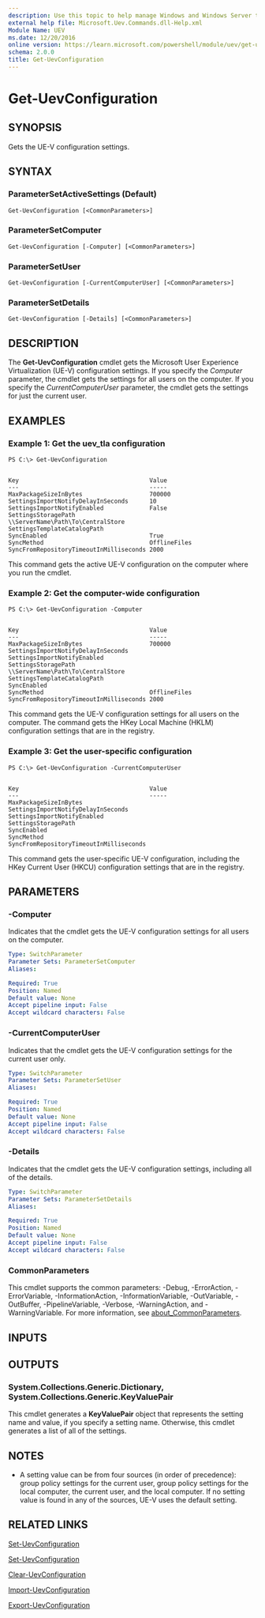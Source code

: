 ```yaml
---
description: Use this topic to help manage Windows and Windows Server technologies with Windows PowerShell.
external help file: Microsoft.Uev.Commands.dll-Help.xml
Module Name: UEV
ms.date: 12/20/2016
online version: https://learn.microsoft.com/powershell/module/uev/get-uevconfiguration?view=windowsserver2025-ps&wt.mc_id=ps-gethelp
schema: 2.0.0
title: Get-UevConfiguration
---
```


# Get-UevConfiguration

## SYNOPSIS
Gets the UE-V configuration settings.

## SYNTAX

### ParameterSetActiveSettings (Default)
```
Get-UevConfiguration [<CommonParameters>]
```

### ParameterSetComputer
```
Get-UevConfiguration [-Computer] [<CommonParameters>]
```

### ParameterSetUser
```
Get-UevConfiguration [-CurrentComputerUser] [<CommonParameters>]
```

### ParameterSetDetails
```
Get-UevConfiguration [-Details] [<CommonParameters>]
```

## DESCRIPTION
The **Get-UevConfiguration** cmdlet gets the Microsoft User Experience Virtualization (UE-V) configuration settings.
If you specify the *Computer* parameter, the cmdlet gets the settings for all users on the computer.
If you specify the *CurrentComputerUser* parameter, the cmdlet gets the settings for just the current user.

## EXAMPLES

### Example 1: Get the uev_tla configuration
```
PS C:\> Get-UevConfiguration


Key                                     Value
---                                     -----
MaxPackageSizeInBytes                   700000
SettingsImportNotifyDelayInSeconds      10
SettingsImportNotifyEnabled             False
SettingsStoragePath                     \\ServerName\Path\To\CentralStore
SettingsTemplateCatalogPath
SyncEnabled                             True
SyncMethod                              OfflineFiles
SyncFromRepositoryTimeoutInMilliseconds 2000
```

This command gets the active UE-V configuration on the computer where you run the cmdlet.

### Example 2: Get the computer-wide configuration
```
PS C:\> Get-UevConfiguration -Computer


Key                                     Value
---                                     -----
MaxPackageSizeInBytes                   700000
SettingsImportNotifyDelayInSeconds
SettingsImportNotifyEnabled
SettingsStoragePath                     \\ServerName\Path\To\CentralStore
SettingsTemplateCatalogPath
SyncEnabled
SyncMethod                              OfflineFiles
SyncFromRepositoryTimeoutInMilliseconds 2000
```

This command gets the UE-V configuration settings for all users on the computer.
The command gets the HKey Local Machine (HKLM) configuration settings that are in the registry.

### Example 3: Get the user-specific configuration
```
PS C:\> Get-UevConfiguration -CurrentComputerUser


Key                                     Value
---                                     -----
MaxPackageSizeInBytes
SettingsImportNotifyDelayInSeconds
SettingsImportNotifyEnabled
SettingsStoragePath
SyncEnabled
SyncMethod
SyncFromRepositoryTimeoutInMilliseconds
```

This command gets the user-specific UE-V configuration, including the HKey Current User (HKCU) configuration settings that are in the registry.

## PARAMETERS

### -Computer
Indicates that the cmdlet gets the UE-V configuration settings for all users on the computer.

```yaml
Type: SwitchParameter
Parameter Sets: ParameterSetComputer
Aliases:

Required: True
Position: Named
Default value: None
Accept pipeline input: False
Accept wildcard characters: False
```

### -CurrentComputerUser
Indicates that the cmdlet gets the UE-V configuration settings for the current user only.

```yaml
Type: SwitchParameter
Parameter Sets: ParameterSetUser
Aliases:

Required: True
Position: Named
Default value: None
Accept pipeline input: False
Accept wildcard characters: False
```

### -Details
Indicates that the cmdlet gets the UE-V configuration settings, including all of the details.

```yaml
Type: SwitchParameter
Parameter Sets: ParameterSetDetails
Aliases:

Required: True
Position: Named
Default value: None
Accept pipeline input: False
Accept wildcard characters: False
```

### CommonParameters
This cmdlet supports the common parameters: -Debug, -ErrorAction, -ErrorVariable, -InformationAction, -InformationVariable, -OutVariable, -OutBuffer, -PipelineVariable, -Verbose, -WarningAction, and -WarningVariable. For more information, see [about_CommonParameters](https://go.microsoft.com/fwlink/?LinkID=113216).

## INPUTS

## OUTPUTS

### System.Collections.Generic.Dictionary, System.Collections.Generic.KeyValuePair
This cmdlet generates a **KeyValuePair** object that represents the setting name and value, if you specify a setting name.
Otherwise, this cmdlet generates a list of all of the settings.

## NOTES
* A setting value can be from four sources (in order of precedence): group policy settings for the current user, group policy settings for the local computer, the current user, and the local computer. If no setting value is found in any of the sources, UE-V uses the default setting.

## RELATED LINKS

[Set-UevConfiguration](./Set-UevConfiguration.md)

[Set-UevConfiguration](./Set-UevConfiguration.md)

[Clear-UevConfiguration](./Clear-UevConfiguration.md)

[Import-UevConfiguration](./Import-UevConfiguration.md)

[Export-UevConfiguration](./Export-UevConfiguration.md)

